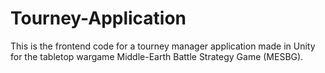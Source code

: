 # Tourney-Application
 
This is the frontend code for a tourney manager application made in Unity for the tabletop wargame Middle-Earth Battle Strategy Game (MESBG). 
